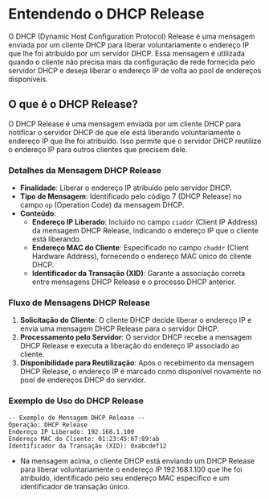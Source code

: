 # Entendendo o DHCP Release

O DHCP (Dynamic Host Configuration Protocol) Release é uma mensagem enviada por um cliente DHCP para liberar voluntariamente o endereço IP que lhe foi atribuído por um servidor DHCP. Essa mensagem é utilizada quando o cliente não precisa mais da configuração de rede fornecida pelo servidor DHCP e deseja liberar o endereço IP de volta ao pool de endereços disponíveis.

## O que é o DHCP Release?

O DHCP Release é uma mensagem enviada por um cliente DHCP para notificar o servidor DHCP de que ele está liberando voluntariamente o endereço IP que lhe foi atribuído. Isso permite que o servidor DHCP reutilize o endereço IP para outros clientes que precisem dele.

### Detalhes da Mensagem DHCP Release

- **Finalidade**: Liberar o endereço IP atribuído pelo servidor DHCP.
- **Tipo de Mensagem**: Identificado pelo código 7 (DHCP Release) no campo `op` (Operation Code) da mensagem DHCP.
- **Conteúdo**:
    - **Endereço IP Liberado**: Incluído no campo `ciaddr` (Client IP Address) da mensagem DHCP Release, indicando o endereço IP que o cliente está liberando.
    - **Endereço MAC do Cliente**: Especificado no campo `chaddr` (Client Hardware Address), fornecendo o endereço MAC único do cliente DHCP.
    - **Identificador da Transação (XID)**: Garante a associação correta entre mensagens DHCP Release e o processo DHCP anterior.

### Fluxo de Mensagens DHCP Release

1. **Solicitação do Cliente**: O cliente DHCP decide liberar o endereço IP e envia uma mensagem DHCP Release para o servidor DHCP.
2. **Processamento pelo Servidor**: O servidor DHCP recebe a mensagem DHCP Release e executa a liberação do endereço IP associado ao cliente.
3. **Disponibilidade para Reutilização**: Após o recebimento da mensagem DHCP Release, o endereço IP é marcado como disponível novamente no pool de endereços DHCP do servidor.

### Exemplo de Uso do DHCP Release

```plaintext
-- Exemplo de Mensagem DHCP Release --
Operação: DHCP Release
Endereço IP Liberado: 192.168.1.100
Endereço MAC do Cliente: 01:23:45:67:89:ab
Identificador da Transação (XID): 0xabcdef12
```

- Na mensagem acima, o cliente DHCP está enviando um DHCP Release para liberar voluntariamente o endereço IP 192.168.1.100 que lhe foi atribuído, identificado pelo seu endereço MAC específico e um identificador de transação único.
